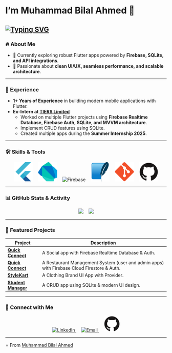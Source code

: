 # I’m **Muhammad Bilal Ahmed** 👋
[![Typing SVG](https://readme-typing-svg.herokuapp.com?size=28&color=FF5733&center=true&lines=A+Flutter+Developer)](https://git.io/typing-svg)
----
### 🔥 About Me  
- 🚀 Currently exploring robust Flutter apps powered by **Firebase, SQLite, and API integrations**.  
- 🎨 Passionate about **clean UI/UX, seamless performance, and scalable architecture**.  

---

### 💼 Experience  

- **1+ Years of Experience** in building modern mobile applications with Flutter.  
- **Ex-Intern at [TIERS Limited](https://tierssolutionslimited.com/)**  
  - Worked on multiple Flutter projects using **Firebase Realtime Database, Firebase Auth, SQLite, and MVVM architecture**.  
  - Implement CRUD features using SQLite.  
  - Created multiple apps during the **Summer Internship 2025**.  

---

### 🛠️ Skills & Tools  

<p align="center">
  <img src="https://raw.githubusercontent.com/devicons/devicon/master/icons/flutter/flutter-original.svg" width="60" height="60" alt="Flutter" /> &nbsp;&nbsp;
  <img src="https://raw.githubusercontent.com/devicons/devicon/master/icons/dart/dart-original.svg" width="60" height="60" alt="Dart" /> &nbsp;&nbsp;
  <img src="https://cdn.jsdelivr.net/gh/devicons/devicon/icons/firebase/firebase-plain-wordmark.svg" width="65" height="65" alt="Firebase" /> &nbsp;&nbsp;
  <img src="https://raw.githubusercontent.com/devicons/devicon/master/icons/sqlite/sqlite-original.svg" width="60" height="60" alt="SQLite" /> &nbsp;&nbsp;
  <img src="https://raw.githubusercontent.com/devicons/devicon/master/icons/git/git-original.svg" width="60" height="60" alt="Git" /> &nbsp;&nbsp;
  <img src="https://raw.githubusercontent.com/devicons/devicon/master/icons/github/github-original.svg" width="60" height="60" alt="GitHub" />
</p>

---

### 📊 GitHub Stats & Activity  

<p align="center">
  <img src="https://github-readme-stats.vercel.app/api?username=BilalWattu521&show_icons=true&theme=radical" height="180em" /> &nbsp;&nbsp;
  <img src="https://github-readme-stats.vercel.app/api/top-langs/?username=BilalWattu521&layout=compact&theme=radical" height="180em" />
</p>

---


### 🚀 Featured Projects  

| Project | Description |
|---------|-------------|
| [**Quick Connect**](https://github.com/BilalWattu521/quick_connect) | A Social app with Firebase Realtime Database & Auth. |
| [**Quick Connect**](https://github.com/BilalWattu521/rms_app_flutter) | A Restaurant Management System (user and admin apps) with Firebase Cloud Firestore & Auth. |
| [**StyleKart**](https://github.com/BilalWattu521/stylekart_ui) | A Clothing Brand UI App with Provider. |
| [**Student Manager**](https://github.com/BilalWattu521/student_manager) | A CRUD app using SQLite & modern UI design. |

---

### 🤝 Connect with Me  

<p align="center">
  <a href="https://www.linkedin.com/in/muhammad-bilal-ahmed-735369295/">
    <img src="https://cdn.jsdelivr.net/gh/devicons/devicon/icons/linkedin/linkedin-original.svg" width="50" alt="LinkedIn"/>
  </a>
  &nbsp;&nbsp;&nbsp;
  <a href="mailto:bilal.appsdev@gmail.com">
    <img src="https://cdn-icons-png.flaticon.com/512/732/732200.png" width="50" alt="Email"/>
  </a>
  &nbsp;&nbsp;&nbsp;
  <a href="https://github.com/BilalWattu521">
    <img src="https://raw.githubusercontent.com/devicons/devicon/master/icons/github/github-original.svg" width="50" alt="GitHub"/>
  </a>
</p>

---

⭐️ From [Muhammad Bilal Ahmed](https://github.com/BilalWattu521)
